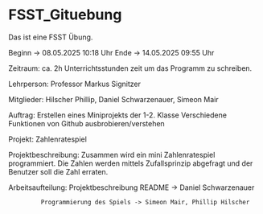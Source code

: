 # FSST_Gituebung

Das ist eine FSST Übung. 

Beginn	-> 08.05.2025 10:18 Uhr 
Ende 	-> 14.05.2025 09:55 Uhr 

Zeitraum: ca. 2h Unterrichtsstunden zeit um das Programm zu schreiben.

Lehrperson: Professor Markus Signitzer 

Mitglieder: Hilscher Phillip, Daniel Schwarzenauer, Simeon Mair 

Auftrag: Erstellen eines Miniprojekts der 1-2. Klasse 
	 Verschiedene Funktionen von Github ausbrobieren/verstehen 

Projekt: Zahlenratespiel 

Projektbeschreibung:	 Zusammen wird ein mini Zahlenratespiel programmiert.
			 Die Zahlen werden mittels Zufallsprinzip abgefragt und der 
			 Benutzer soll die Zahl erraten.

Arbeitsaufteilung: 	 Projektbeschreibung README -> Daniel Schwarzenauer

			 Programmierung des Spiels -> Simeon Mair, Phillip Hilscher

